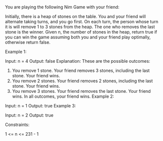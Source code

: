 You are playing the following Nim Game with your friend:

Initially, there is a heap of stones on the table.
You and your friend will alternate taking turns, and you go first.
On each turn, the person whose turn it is will remove 1 to 3 stones from the heap.
The one who removes the last stone is the winner.
Given n, the number of stones in the heap, return true if you can win the game assuming both you and your friend play optimally, otherwise return false.

 

Example 1:

Input: n = 4
Output: false
Explanation: These are the possible outcomes:
1. You remove 1 stone. Your friend removes 3 stones, including the last stone. Your friend wins.
2. You remove 2 stones. Your friend removes 2 stones, including the last stone. Your friend wins.
3. You remove 3 stones. Your friend removes the last stone. Your friend wins.
In all outcomes, your friend wins.
Example 2:

Input: n = 1
Output: true
Example 3:

Input: n = 2
Output: true
 

Constraints:

1 <= n <= 231 - 1

